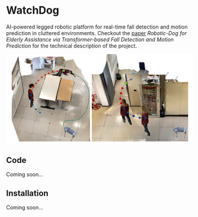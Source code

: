 # WatchDog
AI-powered legged robotic platform for real-time fall detection and motion prediction in cluttered environments. 
Checkout the [paper]() *Robotic-Dog for Elderly Assistance via Transformer-based Fall Detection and Motion Prediction* for the technical description of the project.


![Description](images/concept.png)

## Code
Coming soon...


## Installation
Coming soon...